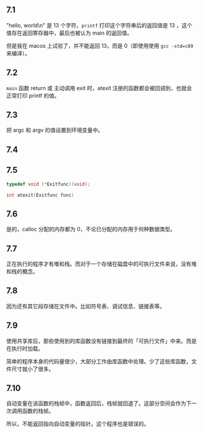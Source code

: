 ## 7.1

"hello, world\n" 是 13 个字符，`printf` 打印这个字符串后的返回值是 13 ，这个值存在返回寄存器中，最后也被认为 main 的返回值。

但是我在 macos 上试验了，并不能返回 13，而是 0（即使用使用 `gcc -std=c89` 来编译）。

## 7.2

`main` 函数 return 或 主动调用 exit 时，atexit 注册的函数都会被回调到，也就会正常打印 printf 的值。

## 7.3

把 argc 和 argv 的值设置到环境变量中。

## 7.4

## 7.5

```c
typedef void (*Exitfunc)(void);

int atexit(Exitfunc func)
```

## 7.6

是的，calloc 分配的内存都为 0，不论已分配的内存用于何种数据类型。

## 7.7

正在执行的程序才有堆和栈。而对于一个存储在磁盘中的可执行文件来说，没有堆和栈的概念。

## 7.8

因为还有其它段存储在文件中。比如符号表、调试信息、链接表等。

## 7.9

使用共享库后，那些使用到的库函数没有链接到最终的「可执行文件」中来。而是在执行时加载。

简单的程序本身的代码量很少，大部分工作由库函数中处理。少了这些库函数，文件尺寸就小了很多。

## 7.10

自动变量在该函数的栈帧中，函数返回后，栈帧就回退了。这部分空间会作为下一次调用函数的栈帧。

所以，不能返回指向自动变量的指针。这个程序也是错误的。





